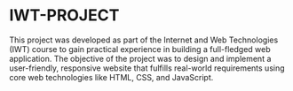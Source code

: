 # IWT-PROJECT
This project was developed as part of the Internet and Web Technologies (IWT) course to gain practical experience in building a full-fledged web application. The objective of the project was to design and implement a user-friendly, responsive website that fulfills real-world requirements using core web technologies like HTML, CSS, and JavaScript.
